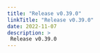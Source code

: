 ```yaml
---
title: "Release v0.39.0"
linkTitle: "Release v0.39.0"
date: 2022-11-07
description: >
 Release v0.39.0
---
```



